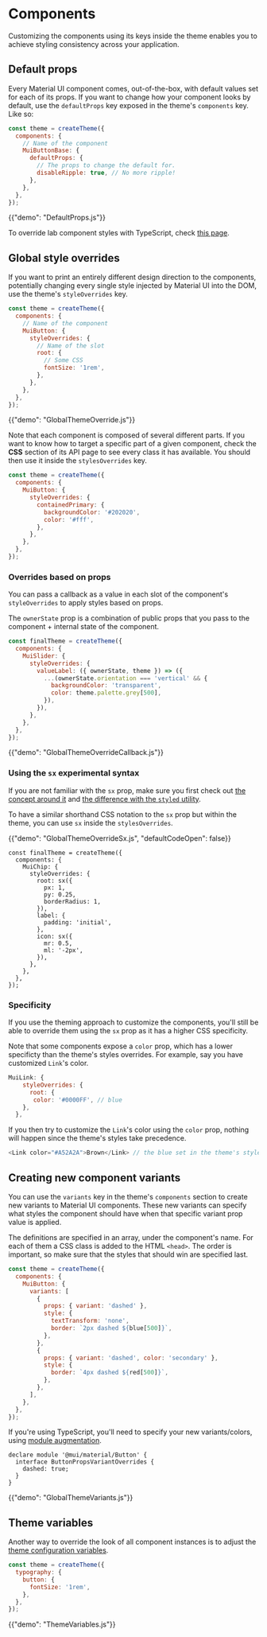 # Components

<p class="description">Customizing the components using its keys inside the theme enables you to achieve styling consistency across your application.</p>

## Default props

Every Material UI component comes, out-of-the-box, with default values set for each of its props.
If you want to change how your component looks by default, use the `defaultProps` key exposed in the theme's `components` key. Like so:

```js
const theme = createTheme({
  components: {
    // Name of the component
    MuiButtonBase: {
      defaultProps: {
        // The props to change the default for.
        disableRipple: true, // No more ripple!
      },
    },
  },
});
```

{{"demo": "DefaultProps.js"}}

To override lab component styles with TypeScript, check [this page](/components/about-the-lab/#typescript).

## Global style overrides

If you want to print an entirely different design direction to the components, potentially changing every single style injected by Material UI into the DOM, use the theme's `styleOverrides` key.

```js
const theme = createTheme({
  components: {
    // Name of the component
    MuiButton: {
      styleOverrides: {
        // Name of the slot
        root: {
          // Some CSS
          fontSize: '1rem',
        },
      },
    },
  },
});
```

{{"demo": "GlobalThemeOverride.js"}}

Note that each component is composed of several different parts. If you want to know how to target a specific part of a given component, check the **CSS** section of its API page to see every class it has available. You should then use it inside the `stylesOverrides` key.

```js
const theme = createTheme({
  components: {
    MuiButton: {
      styleOverrides: {
        containedPrimary: {
          backgroundColor: '#202020',
          color: '#fff',
        },
      },
    },
  },
});
```

### Overrides based on props

You can pass a callback as a value in each slot of the component's `styleOverrides` to apply styles based on props.

The `ownerState` prop is a combination of public props that you pass to the component + internal state of the component.

```js
const finalTheme = createTheme({
  components: {
    MuiSlider: {
      styleOverrides: {
        valueLabel: ({ ownerState, theme }) => ({
          ...(ownerState.orientation === 'vertical' && {
            backgroundColor: 'transparent',
            color: theme.palette.grey[500],
          }),
        }),
      },
    },
  },
});
```

{{"demo": "GlobalThemeOverrideCallback.js"}}

### Using the `sx` experimental syntax

If you are not familiar with the `sx` prop, make sure you first check out [the concept around it](/system/the-sx-prop/) and [the difference with the `styled` utility](/system/styled/#difference-with-the-sx-prop).

To have a similar shorthand CSS notation to the `sx` prop but within the theme, you can use `sx` inside the `stylesOverrides`.

{{"demo": "GlobalThemeOverrideSx.js", "defaultCodeOpen": false}}

```tsx
const finalTheme = createTheme({
  components: {
    MuiChip: {
      styleOverrides: {
        root: sx({
          px: 1,
          py: 0.25,
          borderRadius: 1,
        }),
        label: {
          padding: 'initial',
        },
        icon: sx({
          mr: 0.5,
          ml: '-2px',
        }),
      },
    },
  },
});
```

### Specificity

If you use the theming approach to customize the components, you'll still be able to override them using the `sx` prop as it has a higher CSS specificity.

Note that some components expose a `color` prop, which has a lower specificty than the theme's styles overrides. For example, say you have customized `Link`'s color.

```js
MuiLink: {
    styleOverrides: {
      root: {
       color: '#0000FF', // blue
    },
  },
```

If you then try to customize the `Link`'s color using the `color` prop, nothing will happen since the theme's styles take precedence.

```js
<Link color="#A52A2A">Brown</Link> // the blue set in the theme's style overrides above will persist
```

## Creating new component variants

You can use the `variants` key in the theme's `components` section to create new variants to Material UI components. These new variants can specify what styles the component should have when that specific variant prop value is applied.

The definitions are specified in an array, under the component's name. For each of them a CSS class is added to the HTML `<head>`. The order is important, so make sure that the styles that should win are specified last.

```js
const theme = createTheme({
  components: {
    MuiButton: {
      variants: [
        {
          props: { variant: 'dashed' },
          style: {
            textTransform: 'none',
            border: `2px dashed ${blue[500]}`,
          },
        },
        {
          props: { variant: 'dashed', color: 'secondary' },
          style: {
            border: `4px dashed ${red[500]}`,
          },
        },
      ],
    },
  },
});
```

If you're using TypeScript, you'll need to specify your new variants/colors, using [module augmentation](https://www.typescriptlang.org/docs/handbook/declaration-merging.html#module-augmentation).

<!-- Tested with packages/mui-material/test/typescript/augmentation/themeComponents.spec.ts -->

```tsx
declare module '@mui/material/Button' {
  interface ButtonPropsVariantOverrides {
    dashed: true;
  }
}
```

{{"demo": "GlobalThemeVariants.js"}}

## Theme variables

Another way to override the look of all component instances is to adjust the [theme configuration variables](/customization/theming/#theme-configuration-variables).

```js
const theme = createTheme({
  typography: {
    button: {
      fontSize: '1rem',
    },
  },
});
```

{{"demo": "ThemeVariables.js"}}
